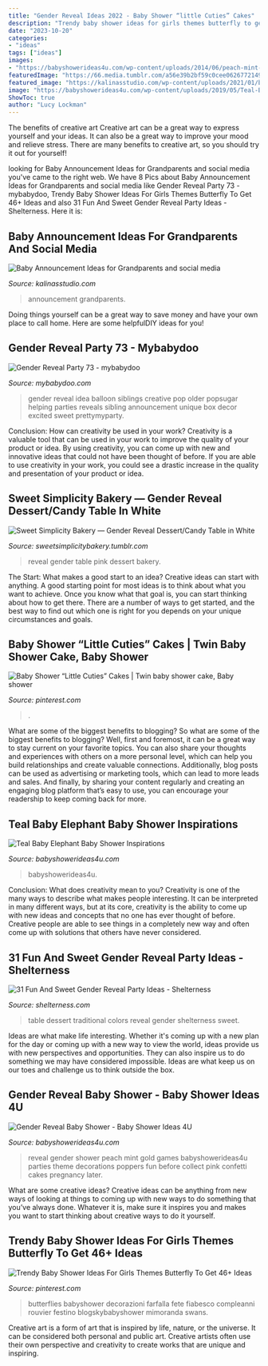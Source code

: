 ```yaml
---
title: "Gender Reveal Ideas 2022 - Baby Shower “little Cuties” Cakes"
description: "Trendy baby shower ideas for girls themes butterfly to get 46+ ideas"
date: "2023-10-20"
categories:
- "ideas"
tags: ["ideas"]
images:
- "https://babyshowerideas4u.com/wp-content/uploads/2014/06/peach-mint-gold-gender-reveal-baby-shower.jpg"
featuredImage: "https://66.media.tumblr.com/a56e39b2bf59c0cee06267721494e7f2/tumblr_nb6vlmWdkw1ty8ibio6_1280.jpg"
featured_image: "https://kalinasstudio.com/wp-content/uploads/2021/01/babyannouncementtemplate72.jpg"
image: "https://babyshowerideas4u.com/wp-content/uploads/2019/05/Teal-Baby-Elephant-Baby-Shower.jpg"
ShowToc: true
author: "Lucy Lockman"
---
```



The benefits of creative art
Creative art can be a great way to express yourself and your ideas. It can also be a great way to improve your mood and relieve stress. There are many benefits to creative art, so you should try it out for yourself!

	

		
looking for Baby Announcement Ideas for Grandparents and social media you've came to the right web. We have 8 Pics about Baby Announcement Ideas for Grandparents and social media like Gender Reveal Party 73 - mybabydoo, Trendy Baby Shower Ideas For Girls Themes Butterfly To Get 46+ Ideas and also 31 Fun And Sweet Gender Reveal Party Ideas - Shelterness. Here it is:
		
    
## Baby Announcement Ideas For Grandparents And Social Media

<img loading=lazy src="https://kalinasstudio.com/wp-content/uploads/2021/01/babyannouncementtemplate72.jpg" onerror="this.onerror=null;this.src='https://tse2.mm.bing.net/th?id=OIP.Rg27J2fKyV4CrazJVBIpSQHaGL&amp;pid=15.1';" alt="Baby Announcement Ideas for Grandparents and social media">

_Source: kalinasstudio.com_

>announcement grandparents. 

	

Doing things yourself can be a great way to save money and have your own place to call home. Here are some helpfulDIY ideas for you!

    
## Gender Reveal Party 73 - Mybabydoo

<img loading=lazy src="https://i1.wp.com/mybabydoo.com/wp-content/uploads/2017/05/Gender-reveal-party-73.jpg?fit=600%2C900&amp;ssl=1" onerror="this.onerror=null;this.src='https://tse3.mm.bing.net/th?id=OIP.m-G6k_IaaL6YOFL5x8HmwgHaLH&amp;pid=15.1';" alt="Gender Reveal Party 73 - mybabydoo">

_Source: mybabydoo.com_

>gender reveal idea balloon siblings creative pop older popsugar helping parties reveals sibling announcement unique box decor excited sweet prettymyparty. 

	

Conclusion: How can creativity be used in your work?
Creativity is a valuable tool that can be used in your work to improve the quality of your product or idea. By using creativity, you can come up with new and innovative ideas that could not have been thought of before. If you are able to use creativity in your work, you could see a drastic increase in the quality and presentation of your product or idea.

    
## Sweet Simplicity Bakery — Gender Reveal Dessert/Candy Table In White

<img loading=lazy src="https://66.media.tumblr.com/a56e39b2bf59c0cee06267721494e7f2/tumblr_nb6vlmWdkw1ty8ibio6_1280.jpg" onerror="this.onerror=null;this.src='https://tse1.mm.bing.net/th?id=OIP.O5thLxYTXIjdSXk3oObKIAHaJ4&amp;pid=15.1';" alt="Sweet Simplicity Bakery — Gender Reveal Dessert/Candy Table in White">

_Source: sweetsimplicitybakery.tumblr.com_

>reveal gender table pink dessert bakery. 

	

The Start: What makes a good start to an idea?
Creative ideas can start with anything. A good starting point for most ideas is to think about what you want to achieve. Once you know what that goal is, you can start thinking about how to get there. There are a number of ways to get started, and the best way to find out which one is right for you depends on your unique circumstances and goals.

    
## Baby Shower “Little Cuties” Cakes | Twin Baby Shower Cake, Baby Shower

<img loading=lazy src="https://i.pinimg.com/736x/94/b4/a2/94b4a268df44cc8bbd64b624174d7cef.jpg" onerror="this.onerror=null;this.src='https://tse2.mm.bing.net/th?id=OIP.xTi7Ug_Vr58Lry5hOEcA_AHaJ3&amp;pid=15.1';" alt="Baby Shower “Little Cuties” Cakes | Twin baby shower cake, Baby shower">

_Source: pinterest.com_

>. 

	

What are some of the biggest benefits to blogging?
So what are some of the biggest benefits to blogging? Well, first and foremost, it can be a great way to stay current on your favorite topics. You can also share your thoughts and experiences with others on a more personal level, which can help you build relationships and create valuable connections. Additionally, blog posts can be used as advertising or marketing tools, which can lead to more leads and sales. And finally, by sharing your content regularly and creating an engaging blog platform that’s easy to use, you can encourage your readership to keep coming back for more.

    
## Teal Baby Elephant Baby Shower Inspirations

<img loading=lazy src="https://babyshowerideas4u.com/wp-content/uploads/2019/05/Teal-Baby-Elephant-Baby-Shower.jpg" onerror="this.onerror=null;this.src='https://tse3.mm.bing.net/th?id=OIP.TlDVFvJc0J7CJbNnl9SnmwHaLZ&amp;pid=15.1';" alt="Teal Baby Elephant Baby Shower Inspirations">

_Source: babyshowerideas4u.com_

>babyshowerideas4u. 

	

Conclusion: What does creativity mean to you?
Creativity is one of the many ways to describe what makes people interesting. It can be interpreted in many different ways, but at its core, creativity is the ability to come up with new ideas and concepts that no one has ever thought of before. Creative people are able to see things in a completely new way and often come up with solutions that others have never considered.

    
## 31 Fun And Sweet Gender Reveal Party Ideas - Shelterness

<img loading=lazy src="https://i.shelterness.com/2016/10/19-dessert-table-in-two-traditional-colors.jpg" onerror="this.onerror=null;this.src='https://tse1.mm.bing.net/th?id=OIP.5RgE0ZdSl3b4NxJHDm_r5AHaNK&amp;pid=15.1';" alt="31 Fun And Sweet Gender Reveal Party Ideas - Shelterness">

_Source: shelterness.com_

>table dessert traditional colors reveal gender shelterness sweet. 

	

Ideas are what make life interesting. Whether it's coming up with a new plan for the day or coming up with a new way to view the world, ideas provide us with new perspectives and opportunities. They can also inspire us to do something we may have considered impossible. Ideas are what keep us on our toes and challenge us to think outside the box.

    
## Gender Reveal Baby Shower - Baby Shower Ideas 4U

<img loading=lazy src="https://babyshowerideas4u.com/wp-content/uploads/2014/06/peach-mint-gold-gender-reveal-baby-shower.jpg" onerror="this.onerror=null;this.src='https://tse2.mm.bing.net/th?id=OIP.qeWQuLhAKKQq4PD0KwcYdAHaLH&amp;pid=15.1';" alt="Gender Reveal Baby Shower - Baby Shower Ideas 4U">

_Source: babyshowerideas4u.com_

>reveal gender shower peach mint gold games babyshowerideas4u parties theme decorations poppers fun before collect pink confetti cakes pregnancy later. 

	

What are some creative ideas?
Creative ideas can be anything from new ways of looking at things to coming up with new ways to do something that you’ve always done. Whatever it is, make sure it inspires you and makes you want to start thinking about creative ways to do it yourself.

    
## Trendy Baby Shower Ideas For Girls Themes Butterfly To Get 46+ Ideas

<img loading=lazy src="https://i.pinimg.com/736x/13/04/56/130456a80c960deb27c0e2ff295b393e.jpg" onerror="this.onerror=null;this.src='https://tse1.mm.bing.net/th?id=OIP.HMdXkfDtDnWCwHfrn5IuBAAAAA&amp;pid=15.1';" alt="Trendy Baby Shower Ideas For Girls Themes Butterfly To Get 46+ Ideas">

_Source: pinterest.com_

>butterflies babyshower decorazioni farfalla fete fiabesco compleanni rouvier festino blogskybabyshower mimoranda swans. 

	

Creative art is a form of art that is inspired by life, nature, or the universe. It can be considered both personal and public art. Creative artists often use their own perspective and creativity to create works that are unique and inspiring.

